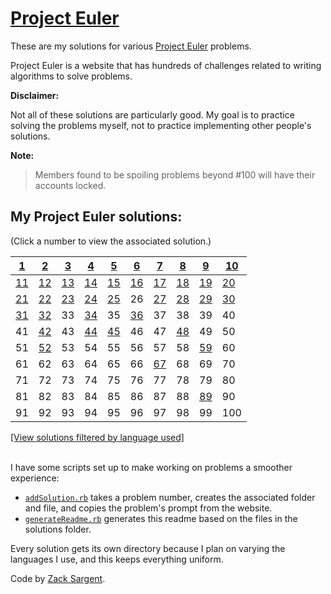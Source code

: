 # [Project Euler](https://projecteuler.net)

These are my solutions for various [Project Euler](https://projecteuler.net) problems.

Project Euler is a website that has hundreds of challenges related to writing algorithms to solve problems.

**Disclaimer:**

Not all of these solutions are particularly good. My goal is to practice solving the problems myself, not to practice implementing other people's solutions.

**Note:**

> Members found to be spoiling problems beyond #100 will have their accounts locked.

## My Project Euler solutions:
(Click a number to view the associated solution.)
<!---
  This table is automatically generated and is best viewed with line wrap off.
  I did consider reference style links, and they didn't seem much better.
  Just try and view the formatted table, if you can.
-->
| [1](solutions/001/)            | [2](solutions/002/solve2.rb)   | [3](solutions/003/solve3.rb)   | [4](solutions/004/solve4.rb)   | [5](solutions/005/solve5.rb)   | [6](solutions/006/solve6.rb)   | [7](solutions/007/solve7.rb)   | [8](solutions/008/solve8.rb)     | [9](solutions/009/solve9.rb)   | [10](solutions/010/solve10.rb) |
| ------------------------------ | ------------------------------ | ------------------------------ | ------------------------------ | ------------------------------ | ------------------------------ | ------------------------------ | -------------------------------- | ------------------------------ | ------------------------------ |
| [11](solutions/011/solve11.py) | [12](solutions/012/solve12.py) | [13](solutions/013/solve13.py) | [14](solutions/014/solve14.py) | [15](solutions/015/solve15.py) | [16](solutions/016/solve16.py) | [17](solutions/017/solve17.py) | [18](solutions/018/solve18.py)   | [19](solutions/019/solve19.py) | [20](solutions/020/solve20.py) |
| [21](solutions/021/solve21.py) | [22](solutions/022/solve22.py) | [23](solutions/023/solve23.py) | [24](solutions/024/solve24.py) | [25](solutions/025/solve25.py) | 26                             | [27](solutions/027/solve27.py) | [28](solutions/028/solve28.java) | [29](solutions/029/solve29.rb) | [30](solutions/030/solve30.hs) |
| [31](solutions/031/solve31.rb) | [32](solutions/032/solve32.hs) | 33                             | [34](solutions/034/solve34.hs) | 35                             | [36](solutions/036/solve36.hs) | 37                             | 38                               | 39                             | 40                             |
| 41                             | [42](solutions/042/solve42.hs) | 43                             | [44](solutions/044/solve44.hs) | [45](solutions/045/solve45.hs) | 46                             | 47                             | [48](solutions/048/solve48.hs)   | 49                             | 50                             |
| 51                             | [52](solutions/052/)           | 53                             | 54                             | 55                             | 56                             | 57                             | 58                               | [59](solutions/059/solve59.hs) | 60                             |
| 61                             | 62                             | 63                             | 64                             | 65                             | 66                             | [67](solutions/067/solve67.py) | 68                               | 69                             | 70                             |
| 71                             | 72                             | 73                             | 74                             | 75                             | 76                             | 77                             | 78                               | 79                             | 80                             |
| 81                             | 82                             | 83                             | 84                             | 85                             | 86                             | 87                             | 88                               | [89](solutions/089/solve89.py) | 90                             |
| 91                             | 92                             | 93                             | 94                             | 95                             | 96                             | 97                             | 98                               | 99                             | 100                            |


[[View solutions filtered by language used]](solutionsByLanguages.md)

<br>
I have some scripts set up to make working on problems a smoother experience:

 - [`addSolution.rb`](addSolution.rb) takes a problem number, creates the associated folder and file, and copies the problem's prompt from the website.
 - [`generateReadme.rb`](generateReadme.rb) generates this readme based on the files in the solutions folder.

Every solution gets its own directory because I plan on varying the languages I use, and this keeps everything uniform.

Code by [Zack Sargent](https://github.com/zsarge).
